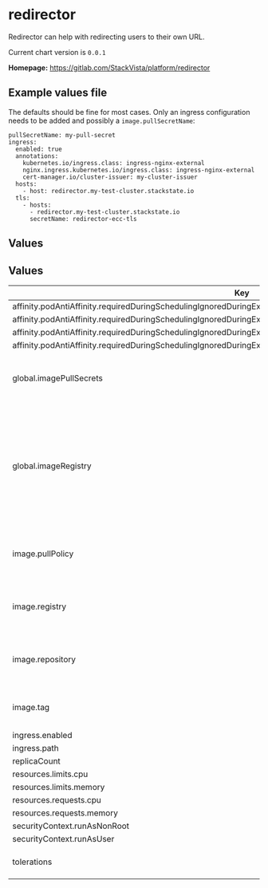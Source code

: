 # redirector

Redirector can help with redirecting users to their own URL.

Current chart version is `0.0.1`

**Homepage:** <https://gitlab.com/StackVista/platform/redirector>

## Example values file
The defaults should be fine for most cases. Only an ingress configuration needs to be added and possibly a `image.pullSecretName`:

```
pullSecretName: my-pull-secret
ingress:
  enabled: true
  annotations:
    kubernetes.io/ingress.class: ingress-nginx-external
    nginx.ingress.kubernetes.io/ingress.class: ingress-nginx-external
    cert-manager.io/cluster-issuer: my-cluster-issuer
  hosts:
    - host: redirector.my-test-cluster.stackstate.io
  tls:
    - hosts:
      - redirector.my-test-cluster.stackstate.io
      secretName: redirector-ecc-tls
```

## Values

## Values

| Key | Type | Default | Description |
|-----|------|---------|-------------|
| affinity.podAntiAffinity.requiredDuringSchedulingIgnoredDuringExecution[0].labelSelector.matchExpressions[0].key | string | `"app.kubernetes.io/component"` |  |
| affinity.podAntiAffinity.requiredDuringSchedulingIgnoredDuringExecution[0].labelSelector.matchExpressions[0].operator | string | `"In"` |  |
| affinity.podAntiAffinity.requiredDuringSchedulingIgnoredDuringExecution[0].labelSelector.matchExpressions[0].values[0] | string | `"redirector"` |  |
| affinity.podAntiAffinity.requiredDuringSchedulingIgnoredDuringExecution[0].topologyKey | string | `"kubernetes.io/hostname"` |  |
| global.imagePullSecrets | list | `[]` | Globally add image pull secrets that are used. |
| global.imageRegistry | string | `nil` | Globally override the image registry that is used. Can be overridden by specific containers. Defaults to quay.io |
| image.pullPolicy | string | `"IfNotPresent"` | Pull policy for the image for the Redirector |
| image.registry | string | `nil` | Registry containing the image for the Redirector |
| image.repository | string | `"stackstate/redirector"` | Repository containing the image for the Redirector |
| image.tag | string | `"v0.0.2"` | Tag of the image for the Redirector |
| ingress.enabled | bool | `false` |  |
| ingress.path | string | `"/"` |  |
| replicaCount | int | `2` |  |
| resources.limits.cpu | string | `"25m"` |  |
| resources.limits.memory | string | `"32Mi"` |  |
| resources.requests.cpu | string | `"25m"` |  |
| resources.requests.memory | string | `"32Mi"` |  |
| securityContext.runAsNonRoot | bool | `true` |  |
| securityContext.runAsUser | int | `65532` |  |
| tolerations | string | `nil` | Tolerations for the pods |
